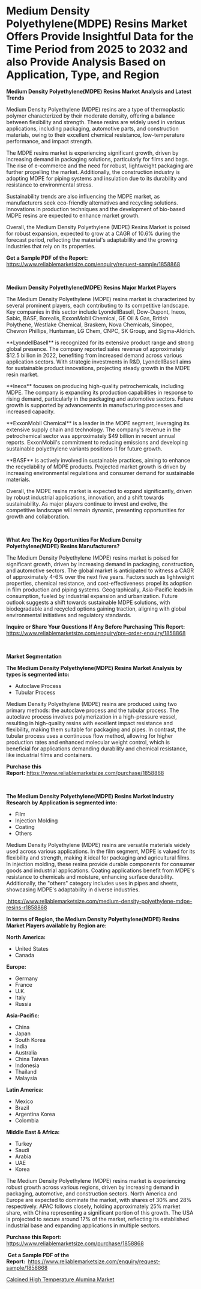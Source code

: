 <p><h1>Medium Density Polyethylene(MDPE) Resins Market Offers Provide Insightful Data for the Time Period from 2025 to 2032 and also Provide Analysis Based on Application, Type, and Region</h1></p><p><strong>Medium Density Polyethylene(MDPE) Resins Market Analysis and Latest Trends</strong></p>
<p><p>Medium Density Polyethylene (MDPE) resins are a type of thermoplastic polymer characterized by their moderate density, offering a balance between flexibility and strength. These resins are widely used in various applications, including packaging, automotive parts, and construction materials, owing to their excellent chemical resistance, low-temperature performance, and impact strength.</p><p>The MDPE resins market is experiencing significant growth, driven by increasing demand in packaging solutions, particularly for films and bags. The rise of e-commerce and the need for robust, lightweight packaging are further propelling the market. Additionally, the construction industry is adopting MDPE for piping systems and insulation due to its durability and resistance to environmental stress.</p><p>Sustainability trends are also influencing the MDPE market, as manufacturers seek eco-friendly alternatives and recycling solutions. Innovations in production techniques and the development of bio-based MDPE resins are expected to enhance market growth.</p><p>Overall, the Medium Density Polyethylene (MDPE) Resins Market is poised for robust expansion, expected to grow at a CAGR of 10.6% during the forecast period, reflecting the material's adaptability and the growing industries that rely on its properties.</p></p>
<p><strong>Get a Sample PDF of the Report:&nbsp;</strong> <a href="https://www.reliablemarketsize.com/enquiry/request-sample/1858868?utm_campaign=1929&utm_medium=2&utm_source=Github&utm_content=ia&utm_term=03022025&utm_id=medium-density-polyethylenemdpe-resins">https://www.reliablemarketsize.com/enquiry/request-sample/1858868</a></p>
<p>&nbsp;</p>
<p><strong>Medium Density Polyethylene(MDPE) Resins Major Market Players</strong></p>
<p><p>The Medium Density Polyethylene (MDPE) resins market is characterized by several prominent players, each contributing to its competitive landscape. Key companies in this sector include LyondellBasell, Dow-Dupont, Ineos, Sabic, BASF, Borealis, ExxonMobil Chemical, GE Oil & Gas, British Polythene, Westlake Chemical, Braskem, Nova Chemicals, Sinopec, Chevron Phillips, Huntsman, LG Chem, CNPC, SK Group, and Sigma-Aldrich.</p><p>**LyondellBasell** is recognized for its extensive product range and strong global presence. The company reported sales revenue of approximately $12.5 billion in 2022, benefiting from increased demand across various application sectors. With strategic investments in R&D, LyondellBasell aims for sustainable product innovations, projecting steady growth in the MDPE resin market.</p><p>**Ineos** focuses on producing high-quality petrochemicals, including MDPE. The company is expanding its production capabilities in response to rising demand, particularly in the packaging and automotive sectors. Future growth is supported by advancements in manufacturing processes and increased capacity.</p><p>**ExxonMobil Chemical** is a leader in the MDPE segment, leveraging its extensive supply chain and technology. The company's revenue in the petrochemical sector was approximately $49 billion in recent annual reports. ExxonMobil's commitment to reducing emissions and developing sustainable polyethylene variants positions it for future growth.</p><p>**BASF** is actively involved in sustainable practices, aiming to enhance the recyclability of MDPE products. Projected market growth is driven by increasing environmental regulations and consumer demand for sustainable materials.</p><p>Overall, the MDPE resins market is expected to expand significantly, driven by robust industrial applications, innovation, and a shift towards sustainability. As major players continue to invest and evolve, the competitive landscape will remain dynamic, presenting opportunities for growth and collaboration.</p></p>
<p>&nbsp;</p>
<p><strong>What Are The Key Opportunities For Medium Density Polyethylene(MDPE) Resins Manufacturers?</strong></p>
<p><p>The Medium Density Polyethylene (MDPE) resins market is poised for significant growth, driven by increasing demand in packaging, construction, and automotive sectors. The global market is anticipated to witness a CAGR of approximately 4-6% over the next five years. Factors such as lightweight properties, chemical resistance, and cost-effectiveness propel its adoption in film production and piping systems. Geographically, Asia-Pacific leads in consumption, fueled by industrial expansion and urbanization. Future outlook suggests a shift towards sustainable MDPE solutions, with biodegradable and recycled options gaining traction, aligning with global environmental initiatives and regulatory standards.</p></p>
<p><strong>Inquire or Share Your Questions If Any Before Purchasing This Report:</strong> <a href="https://www.reliablemarketsize.com/enquiry/pre-order-enquiry/1858868?utm_campaign=1929&utm_medium=2&utm_source=Github&utm_content=ia&utm_term=03022025&utm_id=medium-density-polyethylenemdpe-resins">https://www.reliablemarketsize.com/enquiry/pre-order-enquiry/1858868</a></p>
<p>&nbsp;</p>
<p><strong>Market Segmentation</strong></p>
<p><strong>The Medium Density Polyethylene(MDPE) Resins Market Analysis by types is segmented into:</strong></p>
<p><ul><li>Autoclave Process</li><li>Tubular Process</li></ul></p>
<p><p>Medium Density Polyethylene (MDPE) resins are produced using two primary methods: the autoclave process and the tubular process. The autoclave process involves polymerization in a high-pressure vessel, resulting in high-quality resins with excellent impact resistance and flexibility, making them suitable for packaging and pipes. In contrast, the tubular process uses a continuous flow method, allowing for higher production rates and enhanced molecular weight control, which is beneficial for applications demanding durability and chemical resistance, like industrial films and containers.</p></p>
<p><strong>Purchase this Report:&nbsp;</strong><a href="https://www.reliablemarketsize.com/purchase/1858868?utm_campaign=1929&utm_medium=2&utm_source=Github&utm_content=ia&utm_term=03022025&utm_id=medium-density-polyethylenemdpe-resins">https://www.reliablemarketsize.com/purchase/1858868</a></p>
<p>&nbsp;</p>
<p><strong>The Medium Density Polyethylene(MDPE) Resins Market Industry Research by Application is segmented into:</strong></p>
<p><ul><li>Film</li><li>Injection Molding</li><li>Coating</li><li>Others</li></ul></p>
<p><p>Medium Density Polyethylene (MDPE) resins are versatile materials widely used across various applications. In the film segment, MDPE is valued for its flexibility and strength, making it ideal for packaging and agricultural films. In injection molding, these resins provide durable components for consumer goods and industrial applications. Coating applications benefit from MDPE's resistance to chemicals and moisture, enhancing surface durability. Additionally, the "others" category includes uses in pipes and sheets, showcasing MDPE's adaptability in diverse industries.</p></p>
<p><a href="https://www.reliablemarketsize.com/medium-density-polyethylene-mdpe-resins-r1858868?utm_campaign=1929&utm_medium=2&utm_source=Github&utm_content=ia&utm_term=03022025&utm_id=medium-density-polyethylenemdpe-resins">&nbsp;https://www.reliablemarketsize.com/medium-density-polyethylene-mdpe-resins-r1858868</a></p>
<p><strong>In terms of Region, the Medium Density Polyethylene(MDPE) Resins Market Players available by Region are:</strong></p>
<p>
    <p> <strong> North America: </strong>
        <ul>
            <li>United States</li>
            <li>Canada</li>
        </ul>
        </p> 
    <p> <strong> Europe: </strong>
        <ul>
            <li>Germany</li>
            <li>France</li>
            <li>U.K.</li>
            <li>Italy</li>
            <li>Russia</li>
        </ul>
        </p> 
    <p> <strong> Asia-Pacific: </strong>
        <ul>
            <li>China</li>
            <li>Japan</li>
            <li>South Korea</li>
            <li>India</li>
            <li>Australia</li>
            <li>China Taiwan</li>
            <li>Indonesia</li>
            <li>Thailand</li>
            <li>Malaysia</li>
        </ul>
        </p> 
    <p> <strong> Latin America: </strong>
        <ul>
            <li>Mexico</li>
            <li>Brazil</li>
            <li>Argentina Korea</li>
            <li>Colombia</li>
        </ul>
        </p> 
    <p> <strong> Middle East & Africa: </strong>
        <ul>
            <li>Turkey</li>
            <li>Saudi</li>
            <li>Arabia</li>
            <li>UAE</li>
            <li>Korea</li>
        </ul>
    </p>
    </p>
<p><p>The Medium Density Polyethylene (MDPE) resins market is experiencing robust growth across various regions, driven by increasing demand in packaging, automotive, and construction sectors. North America and Europe are expected to dominate the market, with shares of 30% and 28% respectively. APAC follows closely, holding approximately 25% market share, with China representing a significant portion of this growth. The USA is projected to secure around 17% of the market, reflecting its established industrial base and expanding applications in multiple sectors.</p></p>
<p><strong>Purchase this Report: </strong><a href="https://www.reliablemarketsize.com/purchase/1858868?utm_campaign=1929&utm_medium=2&utm_source=Github&utm_content=ia&utm_term=03022025&utm_id=medium-density-polyethylenemdpe-resins">https://www.reliablemarketsize.com/purchase/1858868</a></p>
<p>&nbsp;<strong>Get a Sample PDF of the Report:&nbsp;&nbsp;</strong><a href="https://www.reliablemarketsize.com/enquiry/request-sample/1858868?utm_campaign=1929&utm_medium=2&utm_source=Github&utm_content=ia&utm_term=03022025&utm_id=medium-density-polyethylenemdpe-resins">https://www.reliablemarketsize.com/enquiry/request-sample/1858868</a></p>
<p><strong></strong></p>
<p><p><a href="https://github.com/dringals/Market-Research-Report-List-6/blob/main/calcined-high-temperature-alumina-market.md?utm_campaign=1929&utm_medium=2&utm_source=Github&utm_content=ia&utm_term=03022025&utm_id=medium-density-polyethylenemdpe-resins">Calcined High Temperature Alumina Market</a></p></p>